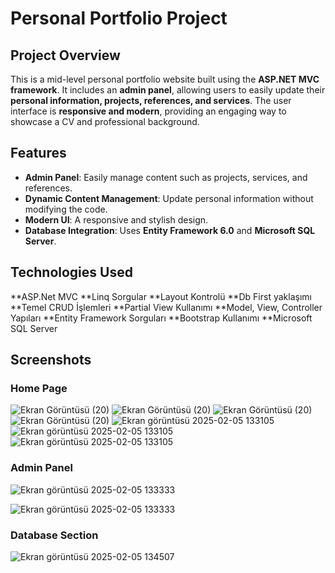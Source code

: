 # Personal Portfolio Project

## Project Overview

This is a mid-level personal portfolio website built using the **ASP.NET MVC framework**. It includes an **admin panel**, allowing users to easily update their **personal information, projects, references, and services**. The user interface is **responsive and modern**, providing an engaging way to showcase a CV and professional background.

## Features

- **Admin Panel**: Easily manage content such as projects, services, and references.
- **Dynamic Content Management**: Update personal information without modifying the code.
- **Modern UI**: A responsive and stylish design.
- **Database Integration**: Uses **Entity Framework 6.0** and **Microsoft SQL Server**.

## Technologies Used

**ASP.Net MVC
**Linq Sorgular
**Layout Kontrolü
**Db First yaklaşımı
**Temel CRUD İşlemleri
**Partial View Kullanımı
**Model, View, Controller Yapıları
**Entity Framework Sorguları
**Bootstrap Kullanımı
**Microsoft SQL Server

## Screenshots

### Home Page
![Ekran Görüntüsü (20)](https://github.com/user-attachments/assets/20e6cd9f-4674-4ad6-a735-671b531b18b2)
![Ekran Görüntüsü (20)](https://github.com/user-attachments/assets/c73706c6-7ad8-417c-a8cd-b5ae57c669a4)
![Ekran Görüntüsü (20)](https://github.com/user-attachments/assets/e01e722f-3815-48e7-802f-6b20752a80c0)
![Ekran Görüntüsü (20)](https://github.com/user-attachments/assets/112a3301-cb0c-4b11-aba6-1283d33446b4)
![Ekran görüntüsü 2025-02-05 133105](https://github.com/user-attachments/assets/ac1fe9e3-ab5b-4f8c-bf7d-1f6a55fdd8fc)
![Ekran görüntüsü 2025-02-05 133105](https://github.com/user-attachments/assets/0f10da0e-c8c5-4ab8-8c42-533934bba4d9)
![Ekran görüntüsü 2025-02-05 133105](https://github.com/user-attachments/assets/cc5ef2b4-9fbe-4075-a443-0d509619be82)


### Admin Panel
![Ekran görüntüsü 2025-02-05 133333](https://github.com/user-attachments/assets/6976b532-3044-4f83-9dc9-0f72bae714f9)

![Ekran görüntüsü 2025-02-05 133333](https://github.com/user-attachments/assets/2dbe0338-43f6-4c96-bf76-f48bb755d652)


### Database Section
![Ekran görüntüsü 2025-02-05 134507](https://github.com/user-attachments/assets/9d90d788-c82a-427c-8768-24d3401203d3)



